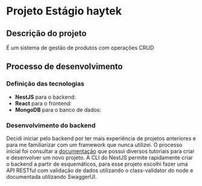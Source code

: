 # Projeto Estágio haytek

## Descrição do projeto

É um sistema de gestão de produtos com operações CRUD

## Processo de desenvolvimento

### Definição das tecnologias
- **NestJS** para o backend:
- **React** para o frontend:
- **MongoDB** para o banco de dados:

### Desenvolvimento do backend

Decidi iniciar pelo backend por ter mais experiência de projetos anteriores e para me familiarizar com um framework que nunca utilizei. O processo inicial foi consultar a [documentação](https://docs.nestjs.com/first-steps) que possui diversos tutoriais para criar e desenvolver um novo projeto. A CLI do NestJS permite rapidamente criar o backend a partir de esquemáticos, para esse projeto escolhi fazer uma API RESTful com validação de dados utilizando o class-validator do node e documentada utilizando SwaggerUI.
